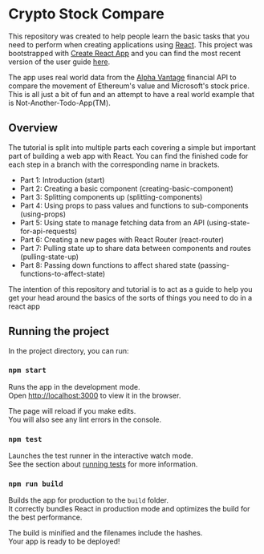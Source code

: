 # Crypto Stock Compare

This repository was created to help people learn the basic tasks that you need to perform when creating applications using [React](https://reactjs.org/). This project was bootstrapped with [Create React App](https://github.com/facebookincubator/create-react-app) and you can find the most recent version of the user guide [here](https://github.com/facebookincubator/create-react-app/blob/master/packages/react-scripts/template/README.md).

The app uses real world data from the [Alpha Vantage](https://www.alphavantage.co/) financial API to compare the movement of Ethereum's value and Microsoft's stock price. This is all just a bit of fun and an attempt to have a real world example that is Not-Another-Todo-App(TM).

## Overview

The tutorial is split into multiple parts each covering a simple but important part of building a web app with React. You can find the finished code for each step in a branch with the corresponding name in brackets.

- Part 1: Introduction (start)
- Part 2: Creating a basic component (creating-basic-component)
- Part 3: Splitting components up (splitting-components)
- Part 4: Using props to pass values and functions to sub-components (using-props)
- Part 5: Using state to manage fetching data from an API (using-state-for-api-requests)
- Part 6: Creating a new pages with React Router (react-router)
- Part 7: Pulling state up to share data between components and routes (pulling-state-up)
- Part 8: Passing down functions to affect shared state (passing-functions-to-affect-state)

The intention of this repository and tutorial is to act as a guide to help you get your head around the basics of the sorts of things you need to do in a react app

## Running the project

In the project directory, you can run:

### `npm start`

Runs the app in the development mode.<br>
Open [http://localhost:3000](http://localhost:3000) to view it in the browser.

The page will reload if you make edits.<br>
You will also see any lint errors in the console.

### `npm test`

Launches the test runner in the interactive watch mode.<br>
See the section about [running tests](#running-tests) for more information.

### `npm run build`

Builds the app for production to the `build` folder.<br>
It correctly bundles React in production mode and optimizes the build for the best performance.

The build is minified and the filenames include the hashes.<br>
Your app is ready to be deployed!